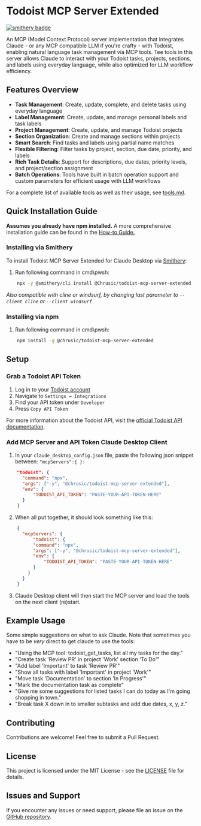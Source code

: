 # Todoist MCP Server Extended

[![smithery badge](https://smithery.ai/badge/@Chrusic/todoist-mcp-server-extended)](https://smithery.ai/server/@Chrusic/todoist-mcp-server-extended)

An MCP (Model Context Protocol) server implementation that integrates Claude - or any MCP compatible LLM if you're crafty - with Todoist, enabling natural language task management via MCP tools. Tee tools in this server allows Claude to interact with your Todoist tasks, projects, sections, and labels using everyday language, while also optimized for LLM workflow efficiency.

## Features Overview

* **Task Management**: Create, update, complete, and delete tasks using everyday language
* **Label Management**: Create, update, and manage personal labels and task labels
* **Project Management**: Create, update, and manage Todoist projects
* **Section Organization**: Create and manage sections within projects
* **Smart Search**: Find tasks and labels using partial name matches
* **Flexible Filtering**: Filter tasks by project, section, due date, priority, and labels
* **Rich Task Details**: Support for descriptions, due dates, priority levels, and project/section assignment
* **Batch Operations**: Tools have built in batch operation support and custom parameters for efficient usage with LLM workflows

For a complete list of available tools as well as their usage, see [tools.md](doc/tools.md).

## Quick Installation Guide

**Assumes you already have npm installed.** A more comprehensive installation guide can be found in the [How-to Guide.](doc/Howto%20-%20Setting%20up%20Claude%20Todoist%20MCP%20on%20Windows.md)

### Installing via Smithery

To install Todoist MCP Server Extended for Claude Desktop via [Smithery](https://smithery.ai/server/@Chrusic/todoist-mcp-server-extended):

1. Run following command in cmd\pwsh:

```bash
    npx -y @smithery/cli install @Chrusic/todoist-mcp-server-extended --client claude
```

*Also compatible with cline or windsurf, by changing last parameter to  `--client cline` or `--client windsurf`*

### Installing via npm

1. Run following command in cmd\pwsh:

``` bash
    npm install -g @chrusic/todoist-mcp-server-extended
``` 

## Setup

### Grab a Todoist API Token

1. Log in to your [Todoist account](https://www.todoist.com/) 
2. Navigate to `Settings → Integrations`
3. Find your API token under `Developer`
4. Press `Copy API Token`

For more information about the Todoist API, visit the [official Todoist API documentation](https://developer.todoist.com/guides/#developing-with-todoist).

### Add MCP Server and API Token Claude Desktop Client

1. In your  `claude_desktop_config.json` file, paste the following json snippet between: `"mcpServers":{ }: `

``` json
    "todoist": {
      "command": "npx",
      "args": ["-y", "@chrusic/todoist-mcp-server-extended"],
      "env": {
          "TODOIST_API_TOKEN": "PASTE-YOUR-API-TOKEN-HERE"
      }
    }
```

2. When all put together, it should look something like this: 

``` json
    {
      "mcpServers": {
          "todoist": {
          "command": "npx",
          "args": ["-y", "@chrusic/todoist-mcp-server-extended"],
          "env": {
              "TODOIST_API_TOKEN": "PASTE-YOUR-API-TOKEN-HERE"
          }
        }
      }
    }
```

3. Claude Desktop client will then start the MCP server and load the tools on the next client (re)start.

## Example Usage

Some simple suggestions on what to ask Claude. Note that sometimes you have to be *very* direct to get claude to use the tools: 

- "Using the MCP tool: todoist_get_tasks, list all my tasks for the day."
- "Create task 'Review PR' in project 'Work' section 'To Do'"
- "Add label 'Important' to task 'Review PR'"
- "Show all tasks with label 'Important' in project 'Work'"
- "Move task 'Documentation' to section 'In Progress'"
- "Mark the documentation task as complete"
- "Give me some suggestions for listed tasks I can do today as I'm going shopping in town."
- "Break task X down in to smaller subtasks and add due dates, x, y, z."

## Contributing

Contributions are welcome! Feel free to submit a Pull Request.

## License

This project is licensed under the MIT License - see the [LICENSE](LICENSE) file for details.

## Issues and Support

If you encounter any issues or need support, please file an issue on the [GitHub repository](https://github.com/Chrusic/todoist-mcp-server-extended/issues).
